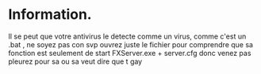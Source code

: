 # Information.



Il se peut que votre antivirus le detecte comme un virus, comme c'est un .bat , ne soyez pas con svp ouvrez juste le fichier pour comprendre que sa fonction est seulement 
de start FXServer.exe + server.cfg donc venez pas pleurez pour sa ou sa veut dire que t gay 
